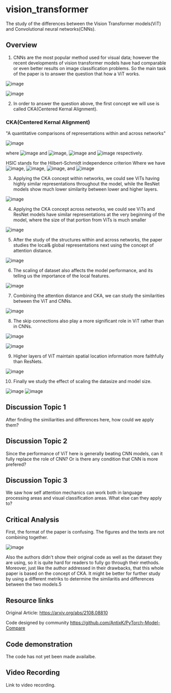 # vision_transformer
The study of the differences between the Vision Transformer models(ViT) and Convolutional neural networks(CNNs).


## Overview

1. CNNs are the most popular method used for visual data; however the recent developments of vision transformer models have had comparable or even better results on image classification problems. So the main task of the paper is to answer the question that how a ViT works.

![image](https://github.com/stevenlx96/vision_transformer/blob/main/images/conv.png?raw=true)

![image](https://github.com/stevenlx96/vision_transformer/blob/main/images/attetion.png?raw=true)

2. In order to answer the question above, the first concept we will use is called CKA(Centered Kernal Alignment).

### CKA(Centered Kernal Alignment)
"A quantitative comparisons of representations within and across networks"

![image](https://github.com/stevenlx96/vision_transformer/blob/main/images/cka%20formula.png?raw=true)

where
![image](https://github.com/stevenlx96/vision_transformer/blob/main/images/x.png?raw=true) and 
![image](https://github.com/stevenlx96/vision_transformer/blob/main/images/y.png?raw=true), 
![image](https://github.com/stevenlx96/vision_transformer/blob/main/images/k.png?raw=true) and
![image](https://github.com/stevenlx96/vision_transformer/blob/main/images/l.png?raw=true) respectively.

HSIC stands for the Hilbert-Schmidt independence criterion
Where we have
![image](https://github.com/stevenlx96/vision_transformer/blob/main/images/h.png?raw=true),
![image](https://github.com/stevenlx96/vision_transformer/blob/main/images/kp.png?raw=true), 
![image](https://github.com/stevenlx96/vision_transformer/blob/main/images/lp.png?raw=true), and
![image](https://github.com/stevenlx96/vision_transformer/blob/main/images/kl.png?raw=true)

3. Applying the CKA concept within networks, we could see ViTs having highly similar representations throughout the model, while the ResNet models show much lower similarity between lower and higher layers.

![image](https://github.com/stevenlx96/vision_transformer/blob/main/images/layers%20inside.png?raw=true)


4. Applying the CKA concept across networks, we could see ViTs and ResNet models have similar representations at the very beginning of the model, where the size of that portion from ViTs is much smaller

![image](https://github.com/stevenlx96/vision_transformer/blob/main/images/layers%20across.png?raw=true)

5. After the study of the structures within and across networks, the paper studies the local& global representations next using the concept of attention distance.

![image](https://github.com/stevenlx96/vision_transformer/blob/main/images/attention%20head.png?raw=true)

6. The scaling of dataset also affects the model performance, and its telling us the importance of the local features.

![image](https://github.com/stevenlx96/vision_transformer/blob/main/images/local%20attention.png?raw=true)

7. Combining the attention distance and CKA, we can study the similarities between the ViT and CNNs.

![image](https://github.com/stevenlx96/vision_transformer/blob/main/images/combin.png?raw=true)

8. The skip connections also play a more significant role in ViT rather than in CNNs.

![image](https://github.com/stevenlx96/vision_transformer/blob/main/images/skip.png?raw=true)

![image](https://github.com/stevenlx96/vision_transformer/blob/main/images/skiplayer.png?raw=true)

9. Higher layers of ViT maintain spatial location information more faithfully than ResNets.

![image](https://github.com/stevenlx96/vision_transformer/blob/main/images/spatial.png?raw=true)

10. Finally we study the effect of scaling the datasize and model size.

![image](https://github.com/stevenlx96/vision_transformer/blob/main/images/datasize.png?raw=true)
![image](https://github.com/stevenlx96/vision_transformer/blob/main/images/modelsize.png?raw=true)

## Discussion Topic 1

After finding the similiarities and differences here, how could we apply them?

## Discussion Topic 2

Since the performance of ViT here is generally beating CNN models, can it fully replace the role of CNN? Or is there any condition that CNN is more prefered?

## Discussion Topic 3

We saw how self attention mechanics can work both in language processing areas and visual classification areas. What else can they apply to?


## Critical Analysis

First, the format of the paper is confusing. The figures and the texts are not combining together.

![image](https://github.com/stevenlx96/vision_transformer/blob/main/images/paper.png?raw=true)

Also the authors didn't show their original code as well as the dataset they are using, so it is quite hard for readers to fully go through their methods. Moreover, just like the author addressed in their drawbacks, that this whole paper is based on the concept of CKA. It might be better for further study by using a different metriks to determine the similaritis and differences between the two models.5

## Resource links

Original Article: https://arxiv.org/abs/2108.08810

Code designed by community https://github.com/AntixK/PyTorch-Model-Compare

## Code demonstration

The code has not yet been made availalbe.

## Video Recording

Link to video recording.
